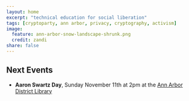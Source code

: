 ```yaml
---
layout: home
excerpt: "technical education for social liberation"
tags: [cryptoparty, ann arbor, privacy, cryptography, activism]
image:
  feature: ann-arbor-snow-landscape-shrunk.png
  credit: zandi
share: false
---
```


## Next Events
 * **Aaron Swartz Day**, Sunday November 11th at 2pm at the [Ann Arbor District Library](aadl)
 

[aha]: http://www.allhandsactive.org/
[ziggys]: http://ziggysypsi.com
[aadl]: https://aadl.org/
[oldtown]: http://oldtownaa.com/

[facebookevent]: https://www.facebook.com/events/140211433332985/
[aadlevent]: https://aadl.org/node/372209

